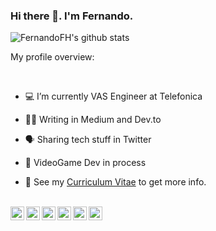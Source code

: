 ### Hi there 👋. I'm **Fernando**.

![FernandoFH's github stats](https://github-readme-stats.vercel.app/api?username=FernandoFH&show_icons=true)
<br />

<div><p>My profile overview: </p></div>
<br />

- 💻 I’m currently VAS Engineer at Telefonica
- ✍🏻 Writing in Medium and Dev.to 
- 🗣  Sharing tech stuff in Twitter 
- 🚧 VideoGame Dev in process 

- 📝 See my [Curriculum Vitae]() to get more info.

<br/>
<a href="https://twitter.com/fernandof_h" target="_blank">
  <img align="left" alt="Fernando Hernandez | Twitter" width="22px" src="https://cdn.jsdelivr.net/npm/simple-icons@v3/icons/twitter.svg" />
</a>

<a href="https://www.linkedin.com/in/fernandoh/" target="_blank">
  <img align="left" alt="Linkedin Fernando H" width="22px" src="https://cdn.jsdelivr.net/npm/simple-icons@v3/icons/linkedin.svg" />
</a>

<a href="https://dev.to/fernandofh" target="_blank">
  <img align="left" alt="Dev.to Fernando H" width="22px" src="https://cdn.jsdelivr.net/npm/simple-icons@3.11.0/icons/dev-dot-to.svg" />
</a>

<a href="https://medium.com/@FernandoFH" target="_blank">
  <img align="left" alt="Medium Fernando H" width="22px" src="https://cdn.jsdelivr.net/npm/simple-icons@3.11.0/icons/medium.svg" />
</a>

<a href="https://github.com/FernandoFH" target="_blank">
  <img align="left" alt="Github Fernando H" width="22px" src="https://cdn.jsdelivr.net/npm/simple-icons@3.11.0/icons/github.svg" />
</a>

<a href="https://www.hackerrank.com/fernandofh" target="_blank">
  <img align="left" alt="Hackerrank Fernando H" width="22px" src="https://cdn.jsdelivr.net/npm/simple-icons@3.11.0/icons/hackerrank.svg" />
</a>
